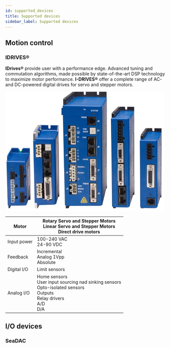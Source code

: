 ```yaml
---
id: supported_devices
title: Supported devices
sidebar_label: Supported devices
---
```


## Motion control

### IDRIVES®

**IDrives®** provide user with a performance edge. Advanced tuning and commutation algorithms, made possible by state-of-the-art DSP technology to maximize motor performance. **I-DRIVES®** offer a complete range of AC- and DC-powered digital drives for servo and stepper motors.

![Amplifiers](assets/group_of_amps.jpg "Amplifiers")

| Motor   | Rotary Servo and Stepper Motors<br> Linear Servo and Stepper Motors<br> Direct drive motors |
| ------- | ------------------------------------------------------------------------------------------- |
| Input power | 100-240 VAC<br> 24-90 VDC |
| Feedback | Incremental<br> Analog 1Vpp<br> Absolute |
| Digital I/O | Limit sensors |
| Analog I/O | Home sensors<br> User input sourcing nad sinking sensors<br> Opto-isolated sensors<br> Outputs<br> Relay drivers<br> A/D<br> D/A |

## I/O devices

### SeaDAC